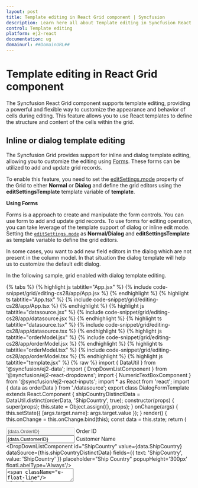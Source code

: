 ```yaml
---
layout: post
title: Template editing in React Grid component | Syncfusion
description: Learn here all about Template editing in Syncfusion React Grid component of Syncfusion Essential JS 2 and more.
control: Template editing 
platform: ej2-react
documentation: ug
domainurl: ##DomainURL##
---
```


# Template editing in React Grid component

The Syncfusion React Grid component supports template editing, providing a powerful and flexible way to customize the appearance and behavior of cells during editing. This feature allows you to use React templates to define the structure and content of the cells within the grid.

## Inline or dialog template editing 

The Syncfusion Grid provides support for inline and dialog template editing, allowing you to customize the editing using [Forms](https://legacy.reactjs.org/docs/forms.html). These forms can be utilized to add and update grid records.

To enable this feature, you need to set the [editSettings.mode](https://ej2.syncfusion.com/react/documentation/api/grid/editSettings/#mode) property of the Grid to either **Normal** or **Dialog** and define the grid editors using the **editSettingsTemplate** template variable of **template**.

**Using Forms**

Forms is a approach to create and manipulate the form controls. You can use form to add and update grid records. To use forms for editing operation, you can take leverage of the template support of dialog or inline edit mode. Setting the [`editSettings.mode`](https://ej2.syncfusion.com/react/documentation/api/grid/editSettings/#mode) as **Normal/Dialog** and **editSettingsTemplate** as template variable to define the grid editors.

In some cases, you want to add new field editors in the dialog which are not present in the column model. In that situation the dialog template will help us to customize the default edit dialog.

In the following sample, grid enabled with dialog template editing.

{% tabs %}
{% highlight js tabtitle="App.jsx" %}
{% include code-snippet/grid/editing-cs28/app/App.jsx %}
{% endhighlight %}
{% highlight ts tabtitle="App.tsx" %}
{% include code-snippet/grid/editing-cs28/app/App.tsx %}
{% endhighlight %}
{% highlight js tabtitle="datasource.jsx" %}
{% include code-snippet/grid/editing-cs28/app/datasource.jsx %}
{% endhighlight %}
{% highlight ts tabtitle="datasource.tsx" %}
{% include code-snippet/grid/editing-cs28/app/datasource.tsx %}
{% endhighlight %}
{% highlight js tabtitle="orderModel.jsx" %}
{% include code-snippet/grid/editing-cs28/app/orderModel.jsx %}
{% endhighlight %}
{% highlight ts tabtitle="orderModel.tsx" %}
{% include code-snippet/grid/editing-cs28/app/orderModel.tsx %}
{% endhighlight %}
{% highlight js tabtitle="template.jsx" %}
{% raw %}
import { DataUtil } from '@syncfusion/ej2-data';
import { DropDownListComponent } from '@syncfusion/ej2-react-dropdowns';
import { NumericTextBoxComponent } from '@syncfusion/ej2-react-inputs';
import * as React from 'react';
import { data as orderData } from './datasource';
export class DialogFormTemplate extends React.Component {
    shipCountryDistinctData = DataUtil.distinct(orderData, 'ShipCountry', true);
    constructor(props) {
        super(props);
        this.state = Object.assign({}, props);
    }
    onChange(args) {
        this.setState({ [args.target.name]: args.target.value });
    }
    render() {
        this.onChange = this.onChange.bind(this);
        const data = this.state;
        return (<div>
            <div className="form-row">
                <div className="form-group col-md-6">
                    <div className="e-float-input e-control-wrapper">
                        <input id="OrderID" name="OrderID" type="text" disabled={!data.isAdd} value={data.OrderID} onChange={this.onChange}/>
                        <span className="e-float-line"/>
                        <label className="e-float-text e-label-top"> Order ID</label>
                    </div>
                </div>
                <div className="form-group col-md-6">
                    <div className="e-float-input e-control-wrapper">
                        <input value={data.CustomerID} id="CustomerID" name="CustomerID" type="text" onChange={this.onChange}/>
                        <span className="e-float-line"/>
                        <label className="e-float-text e-label-top">Customer Name</label>
                    </div>
                </div>
            </div>
            <div className="form-row">
                <div className="form-group col-md-6">
                    <NumericTextBoxComponent id="Freight" format='C2' value={data.Freight} placeholder="Freight" floatLabelType='Always'/>
                </div>
                <div className="form-group col-md-6">
                    <DropDownListComponent id="ShipCountry" value={data.ShipCountry} dataSource={this.shipCountryDistinctData} fields={{ text: 'ShipCountry', value: 'ShipCountry' }} placeholder="Ship Country" popupHeight='300px' floatLabelType='Always'/>
                </div>
            </div>
            <div className="form-row">
                <div className="form-group col-md-12">
                    <div className="e-float-input e-control-wrapper">
                        <textarea id="ShipAddress" name="ShipAddress" value={data.ShipAddress} onChange={this.onChange}/>
                        <span className="e-float-line"/>
                        <label className="e-float-text e-label-top">Ship Address</label>
                    </div>
                </div>
            </div>
        </div>);
    }
}
{% endraw %}
{% endhighlight %}
{% highlight ts tabtitle="template.tsx" %}
{% raw %}
import { DataUtil } from '@syncfusion/ej2-data';
import { DropDownListComponent } from '@syncfusion/ej2-react-dropdowns';
import { NumericTextBoxComponent } from '@syncfusion/ej2-react-inputs';
import * as React from 'react';
import { data as orderData } from './datasource';
import { IOrderModel } from './orderModel';

export class DialogFormTemplate extends React.Component<{}, {}> {
    private shipCountryDistinctData: any = DataUtil.distinct(orderData, 'ShipCountry', true );
    constructor(props: object) {
        super(props);
        this.state = Object.assign({}, props);
    }

    public onChange(args: any) {
        this.setState({[(args.target as HTMLInputElement).name]: args.target.value});
    }

    public render(): any {
        this.onChange = this.onChange.bind(this);
        const data: IOrderModel = this.state;
        return (<div>
            <div className="form-row">
                <div className="form-group col-md-6">
                    <div className="e-float-input e-control-wrapper">
                        <input id="OrderID" name="OrderID" type="text" disabled={!data.isAdd} value={data.OrderID} onChange={this.onChange} />
                        <span className="e-float-line"/>
                        <label className="e-float-text e-label-top"> Order ID</label>
                    </div>
                </div>
                <div className="form-group col-md-6">
                    <div className="e-float-input e-control-wrapper" >
                        <input value={data.CustomerID} id="CustomerID" name="CustomerID" type="text" onChange={this.onChange} />
                        <span className="e-float-line"/>
                        <label className="e-float-text e-label-top">Customer Name</label>
                    </div>
                </div>
            </div>
            <div className="form-row">
                <div className="form-group col-md-6">
                    <NumericTextBoxComponent id="Freight" format='C2' value={data.Freight} placeholder="Freight" floatLabelType='Always'/>
                </div>
                <div className="form-group col-md-6">
                    <DropDownListComponent id="ShipCountry" value={data.ShipCountry} dataSource={this.shipCountryDistinctData}
                        fields={{text: 'ShipCountry', value: 'ShipCountry' }} placeholder="Ship Country"
                        popupHeight='300px' floatLabelType='Always'/>
                </div>
            </div>
            <div className="form-row">
                <div className="form-group col-md-12">
                    <div className="e-float-input e-control-wrapper">
                        <textarea id="ShipAddress" name="ShipAddress" value={data.ShipAddress} onChange={this.onChange} />
                        <span className="e-float-line"/>
                        <label className="e-float-text e-label-top">Ship Address</label>
                    </div>
                </div>
            </div>
        </div>);
    }
}
{% endraw %}
{% endhighlight %}
{% endtabs %}

 {% previewsample "page.domainurl/code-snippet/grid/editing-cs28" %}

> The Dialog/Inline template form editors should have **name** attribute.

## Using template context

You can enhance the customization of your grid's edit forms by utilizing template contexts, such as accessing row details inside template, rendering editors as components, getting values from editors, setting focus to editors, and disabling default form validation, and adding custom validation. These features are applicable in both **inline** and **dialog** editing modes.

The following template context topics are demonstrated through a practical example in the [Render tab component inside the dialog template](https://ej2.syncfusion.com/react/documentation/grid/editing/template-editing#render-tab-component-inside-the-dialog-template) topic.

### Access row details inside template using template context

When utilizing edit templates in the Grid , you can access crucial row information within an ngTemplate when utilizing edit templates. This enables dynamic binding of attributes, values, or elements based on the specific row being edited. This is particularly useful for conditionally rendering or modifying elements in the edit template based on the row's state.

The following properties will be available at the time of template execution:

| Property Name | Usage |
|---------------|-------|
| <kbd>isAdd</kbd> | A Boolean property that defines whether the current row is a new record or not. |

The following code example demonstrates the usage of the `isAdd` property in an edit template to disable the **OrderID** textbox when it's not a new record:

```ts
<div className="form-group col-md-6">
  {data.isAdd && (
    <div className="e-float-input e-control-wrapper">
      <input id="OrderID" name="OrderID" type="text" disabled={!data.isAdd} value={props.OrderID} onChange={onChange} />
      <span className="e-float-line"></span>
      <label className="e-float-text e-label-top">Order ID</label>
    </div>
  )}
</div>
```

### Render editors as components 

The Syncfusion Grid provides a powerful feature that allows you to dynamically render Syncfusion EJ2 controls as form editors during the editing process. This functionality is particularly useful when you want to provide feature-rich controls for data entry within the edit form.

To achieve this by utilizing the [actionComplete](https://ej2.syncfusion.com/react/documentation/api/grid/#actioncomplete) event of the Grid and specifying `requestType` as **beginEdit** or **add**.

The following code example illustrates rendering the `DropDownList` component in the `actionComplete` event.

```typescript

const actionComplete = (args: DialogEditEventArgs) => {
  if ((args.requestType === 'beginEdit' || args.requestType === 'add')) {
      let countryData: {}[] = DataUtil.distinct(data, 'ShipCountry', true) ;
      new DropDownList({value: args.rowData.ShipCountry, popupHeight: '200px', floatLabelType: 'Always',
          dataSource: countryData, fields: {text: 'ShipCountry', value: 'ShipCountry'}, placeholder: 'Ship Country'}, args.form.elements.namedItem('ShipCountry') as HTMLInputElement);
  }
}

```

### Get value from editor

The get value from editor feature in the Syncfusion Grid allows you to read, format, and update the current editor value before it is saved. This feature is particularly valuable when you need to perform specific actions on the data, such as formatting or validation, before it is committed to the underlying data source. 

To achieve this feature, you can utilize the [actionBegin](https://ej2.syncfusion.com/react/documentation/api/grid/#actionbegin) event with the **requestType** set to **save**.

In the following code example, the freight value has been formatted and updated.

```typescript
    const actionBegin = (args: SaveEventArgs) => {
        if (args.requestType === 'save') {
            // cast string to integer value.
            (args.data as ColumnDataType).Freight = parseFloat(((args as any).form.querySelector('#Freight').ej2_instances[0] as HTMLInputElement).value);
        }
    }
```

### Set focus to particular column editor 

The Syncfusion Grid allows you to control the focus behavior of input elements in edit forms. By default, the first input element in the dialog receives focus when the dialog is opened. However, in scenarios where the first input element is disabled or hidden, you can specify which valid input element should receive focus. This can be achieved using the [actionComplete](https://ej2.syncfusion.com/react/documentation/api/grid/#actioncomplete) event of the Grid,  where the **requestType** is set to **beginEdit**.

In the following code example, the CustomerID column focused.

```typescript
    const actionComplete = (args: DialogEditEventArgs) => {
        // Set initail Focus
        if (args.requestType === 'beginEdit') {
            ((args.form as HTMLFormElement).elements.namedItem('CustomerID') as HTMLInputElement).focus();
        }
    }
```

## Disable default form validation

The Syncfusion Grid provides built-in support for [react form validation](https://react-bootstrap.netlify.app/docs/forms/validation/) to ensure data integrity and accuracy during editing. However, there might be scenarios where you want to disable the default form validation rules. This can be achieved using the [removeRules](https://helpej2.syncfusion.com/documentation/api/form-validator/#removerules) method within the [actionComplete](https://ej2.syncfusion.com/react/documentation/api/grid/#actioncomplete) event of the Grid.

To disable default form validation rules in the Grid, follow these steps:

```typescript

    const actionComplete = (args: DialogEditEventArgs) => {
        if ((args.requestType === 'beginEdit' || args.requestType === 'add')) {
            // Disable the Validation Rules
            (args.form as HTMLFormElement)['ej2_instances'][0].removeRules();
        }
    }

```

> You can use this method to disable validation rules: **args.form.ej2_instances[0].rules = {}**.

## Adding validation rules for custom editors

The Syncfusion Grid provides the ability to add validation rules for fields that are not present in the column model. This feature is particularly useful to prevent erroneous or inconsistent data from being submitted, ultimately enhancing the reliability of your application's data.

To accomplish this, you can utilize the [actionComplete](https://ej2.syncfusion.com/react/documentation/api/grid/#actioncomplete) event along with the [addRules](https://ej2.syncfusion.com/documentation/api/form-validator/#addrules) method.

Here's how you can use the `addRules` method to add validation rules for custom editors in the `actionComplete` event: 

```typescript

    const actionComplete = (args: DialogEditEventArgs) => {
        if ((args.requestType === 'beginEdit' || args.requestType === 'add')) {
            // Add Validation Rules
            (args.form as HTMLFormElement)['ej2_instances'][0].addRules('Freight', { max: 500 });
        }
    }

```

## Render tab component inside the dialog template

You can enhance the editing experience in the Grid by rendering a [Tab](../../../tab/index.html) component inside the dialog template. This feature is especially useful when you want to present multiple editing sections or categories in a tabbed layout, ensuring a more intuitive and easily navigable interface for data editing.

To enable this functionality, you need to set the [editSettings.mode](https://ej2.syncfusion.com/react/documentation/api/grid/editSettings/#mode) property of the Grid to **Dialog**. This configures the Grid to use the dialog editing mode. Additionally, you can use the [editSettingsTemplate](https://ej2.syncfusion.com/react/documentation/api/grid/editSettings/#template) property to define a template variable that contains the `Tab` component and its corresponding content.

The following example renders a tab component inside the edit dialog. The tab component has two tabs, and once you fill in the first tab and navigate to the second one, the validation for the first tab is performed before navigating to the second.

{% tabs %}
{% highlight js tabtitle="App.jsx" %}
{% include code-snippet/grid/tabediting-cs1/app/App.jsx %}
{% endhighlight %}
{% highlight ts tabtitle="App.tsx" %}
{% include code-snippet/grid/tabediting-cs1/app/App.tsx %}
{% endhighlight %}
{% highlight js tabtitle="datasource.jsx" %}
{% include code-snippet/grid/tabediting-cs1/app/datasource.jsx %}
{% endhighlight %}
{% highlight ts tabtitle="datasource.tsx" %}
{% include code-snippet/grid/tabediting-cs1/app/datasource.tsx %}
{% endhighlight %}
{% highlight js tabtitle="tabOne.jsx" %}
{% raw %}
import * as React from 'react';
export class TabOneComponent extends React.Component {
    tab;
    constructor(props) {
        super(props);
        this.state = Object.assign({}, props[0]);
        this.tab = props[1];
    }
    onChange(args) {
        this.setState({ [args.target.name]: args.target.value });
    }
    next() {
        let valid = true;
        [].slice.call(document.getElementById('tab1').querySelectorAll('[name]'))
            .forEach((element) => {
            element.form.ej2_instances[0].validate(element.name);
            if (element.getAttribute('aria-invalid') === 'true') {
                valid = false;
            }
        });
        if (!valid) {
            return;
        }
        if (this.tab) {
            this.tab.select(1);
        }
    }
    render() {
        this.onChange = this.onChange.bind(this);
        this.next = this.next.bind(this);
        const data = this.state;
        return (<div id='tab1'>
        <div className="form-row">
            <div className="form-group">
                <div className="e-float-input e-control-wrapper">
                    <input id="OrderID" name="OrderID" type="text" disabled={!data.isAdd} value={data.OrderID} onChange={this.onChange}/>
                    <span className="e-float-line"/>
                    <label className="e-float-text e-label-top"> Order ID</label>
                </div>
            </div>
        </div>
        <div className="form-row">
            <div className="form-group">
                <div className="e-float-input e-control-wrapper">
                    <input value={data.CustomerID} id="CustomerName" name="CustomerID" type="text" onChange={this.onChange}/>
                    <span className="e-float-line"/>
                    <label className="e-float-text e-label-top">Customer Name</label>
                </div>
            </div>
        </div>
        <div id='footer'> 
            <button id="nextBtn" className='e-info e-btn' type="button" style={{ float: "right" }} onClick={this.next}>Next</button>
        </div>
    </div>);
    }
}

{% endraw %}
{% endhighlight %}
{% highlight ts tabtitle="tabOne.tsx" %}
{% raw %}

import { TabComponent } from '@syncfusion/ej2-react-navigations';
import * as React from 'react';
import { IOrderModel } from './orderModel';

export class TabOneComponent extends React.Component<{}, {}> {
    public tab: TabComponent | null;
    constructor(props: any) {
        super(props);
        this.state = Object.assign({}, props[0]);
        this.tab = props[1];
    }

    public onChange(args: React.ChangeEvent) {
        this.setState({[(args.target as HTMLInputElement).name]: (args.target as HTMLInputElement).value});
    }

    public next() {
        let valid: boolean = true;
        [].slice.call((document.getElementById('tab1') as HTMLElement).querySelectorAll('[name]'))
            .forEach((element: any) => {
                element.form.ej2_instances[0].validate(element.name);
                if (element.getAttribute('aria-invalid') === 'true'){
                    valid = false;
                }
        });
        if (!valid) {
        return
        }
        if (this.tab) {
            this.tab.select(1);
        }
    }

    public render(): any {
        this.onChange = this.onChange.bind(this);
        this.next = this.next.bind(this);
        const data: IOrderModel = this.state;
        return (<div id='tab1'>
        <div className="form-row">
            <div className="form-group">
                <div className="e-float-input e-control-wrapper">
                    <input id="OrderID" name="OrderID" type="text" disabled={!data.isAdd} value={data.OrderID} onChange={this.onChange} />
                    <span className="e-float-line"/>
                    <label className="e-float-text e-label-top"> Order ID</label>
                </div>
            </div>
        </div>
        <div className="form-row">
            <div className="form-group">
                <div className="e-float-input e-control-wrapper" >
                    <input value={data.CustomerID} id="CustomerName" name="CustomerID" type="text" onChange={this.onChange} />
                    <span className="e-float-line"/>
                    <label className="e-float-text e-label-top">Customer Name</label>
                </div>
            </div>
        </div>
        <div id='footer'> 
            <button id="nextBtn" className='e-info e-btn' type="button" style={{float: "right"}} onClick={this.next}>Next</button>
        </div>
    </div>);
    }
}
{% endraw %}
{% endhighlight %}
{% highlight js tabtitle="tabTwo.jsx" %}
{% raw %}
import { DataUtil } from '@syncfusion/ej2-data';
import { DropDownListComponent } from '@syncfusion/ej2-react-dropdowns';
import { CheckBoxComponent } from '@syncfusion/ej2-react-buttons';
import * as React from 'react';
import { data as orderData } from './datasource';
export class TabTwoComponent extends React.Component {
    shipCountryDistinctData = DataUtil.distinct(orderData, 'ShipCountry', true);
    grid;
    constructor(props) {
        super(props);
        this.state = Object.assign({}, props[0]);
        this.grid = props[2];
    }
    onChange(args) {
        this.setState({ [args.target.name]: args.target.value });
    }
    submit() {
        let valid = true;
        [].slice.call(document.getElementById('tab1').querySelectorAll('[name]'))
            .forEach((element) => {
            element.form.ej2_instances[0].validate(element.name);
            if (element.getAttribute('aria-invalid') === 'true') {
                valid = false;
            }
        });
        if (!valid) {
            return;
        }
        if (this.grid) {
            this.grid.endEdit();
        }
    }
    render() {
        this.submit = this.submit.bind(this);
        const data = this.state;
        return (<div id='tab2'>
        <div className="form-row">
            <div className="form-group">
                <DropDownListComponent id="ShipCountry" value={data.ShipCountry} dataSource={this.shipCountryDistinctData} fields={{ text: 'ShipCountry', value: 'ShipCountry' }} placeholder="Ship Country" popupHeight='300px' floatLabelType='Always'/>
            </div>
        </div>
        <div className="form-row">
            <div className="form-group">
                <CheckBoxComponent name="Verified" id="Verified" label="Verified" checked={data.Verified}/>
            </div>
        </div>
        <div id='footer'>   
            <button id="submitBtn" className="e-info e-btn" type="button" style={{ float: "right" }} onClick={this.submit}>SUBMIT</button>
        </div>
    </div>);
    }
}
{% endraw %}
{% endhighlight %}
{% highlight ts tabtitle="tabTwo.tsx" %}
{% raw %}
import { DataUtil } from '@syncfusion/ej2-data';
import { Grid } from '@syncfusion/ej2-grids';
import { DropDownListComponent } from '@syncfusion/ej2-react-dropdowns';
import { CheckBoxComponent } from '@syncfusion/ej2-react-buttons';
import * as React from 'react';
import { data as orderData } from './datasource';
import { IOrderModel } from './orderModel';

export class TabTwoComponent extends React.Component<{}, {}> {
    private shipCountryDistinctData: any = DataUtil.distinct(orderData, 'ShipCountry', true );
    private grid: Grid | null;
    constructor(props: any) {
        super(props);
        this.state = Object.assign({}, props[0]);
        this.grid = props[2];
    }

    public onChange(args: React.ChangeEvent) {
        this.setState({[(args.target as HTMLInputElement).name]: (args.target as HTMLInputElement).value});
    }

    public submit() {
        let valid: boolean = true;
        [].slice.call((document.getElementById('tab1') as HTMLElement).querySelectorAll('[name]'))
            .forEach((element: any) => {
            element.form.ej2_instances[0].validate(element.name);
            if (element.getAttribute('aria-invalid') === 'true'){
                valid = false;
            }
        });
        if (!valid) {
        return
        }
        if (this.grid) {
            this.grid.endEdit();
        }
    }

    public render(): any {
        this.submit = this.submit.bind(this);
        const data: IOrderModel = this.state;
        return (<div id='tab2'>
        <div className="form-row">
        <div className="form-group">
                <DropDownListComponent id="ShipCountry" value={data.ShipCountry} dataSource={this.shipCountryDistinctData} fields={{ text: 'ShipCountry', value: 'ShipCountry' }} placeholder="Ship Country" popupHeight='300px' floatLabelType='Always'/>
            </div>
        </div>
        <div className="form-row">
            <div className="form-group">
                <CheckBoxComponent name="Verified" id="Verified" label="Verified" checked={data.Verified}/>
            </div>
        </div>
        <div id='footer'>   
            <button id="submitBtn" className="e-info e-btn" type="button" style={{float: "right"}} onClick={this.submit}>SUBMIT</button>
        </div>
    </div>);
    }
}
{% endraw %}
{% endhighlight %}
{% highlight js tabtitle="wizardTab.jsx" %}
{% raw %}
import { TabComponent, TabItemDirective, TabItemsDirective } from '@syncfusion/ej2-react-navigations';
import * as React from 'react';
import { TabOneComponent } from './tabOne';
import { TabTwoComponent } from './tabTwo';
export class DialogFormTemplate extends React.Component {
    grid;
    tab;
    constructor(props) {
        super(props);
        this.state = Object.assign({}, props[0]);
        this.grid = props[1];
    }
    tabOne() {
        const tab = [this.state, this.tab, this.grid];
        return (<TabOneComponent {...tab}/>);
    }
    tabTwo() {
        const tab = [this.state, this.tab, this.grid];
        return (<TabTwoComponent {...tab}/>);
    }
    next() {
        let valid = true;
        [].slice.call(document.getElementById('tab1')
            .querySelectorAll('[name]')).forEach((element) => {
            element.form.ej2_instances[0].validate(element.name);
            if (element.getAttribute('aria-invalid') === 'true') {
                valid = false;
            }
        });
        if (!valid) {
            return false;
        }
        return true;
    }
    selecting(e) {
        {
            if (e.isSwiped) {
                e.cancel = true;
            }
            if (e.selectingIndex === 1) {
                e.cancel = !this.next();
            }
        }
    }
    render() {
        this.tabOne = this.tabOne.bind(this);
        this.tabTwo = this.tabTwo.bind(this);
        this.selecting = this.selecting.bind(this);
        return (<div>
             <TabComponent id='defaultTab' ref={t => this.tab = t} selecting={this.selecting}>
                <TabItemsDirective>
                    <TabItemDirective header={{ 'text': 'Details' }} content={this.tabOne}/>
                    <TabItemDirective header={{ 'text': 'Verify' }} content={this.tabTwo}/>
                </TabItemsDirective>
            </TabComponent>
        </div>);
    }
}
{% endraw %}
{% endhighlight %}
{% highlight ts tabtitle="wizardTab.tsx" %}
{% include code-snippet/grid/tabediting-cs1/app/wizardTab.tsx %}
{% endhighlight %}
{% endtabs %}

 {% previewsample "page.domainurl/code-snippet/grid/tabediting-cs1" %}